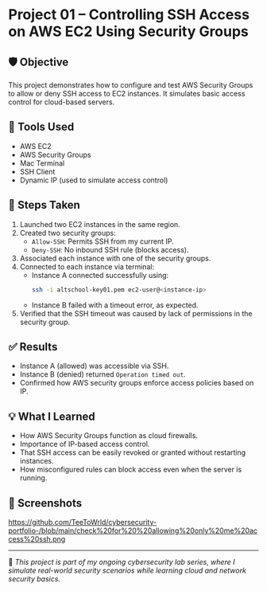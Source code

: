 # Project 01 – Controlling SSH Access on AWS EC2 Using Security Groups

## 🛡️ Objective
This project demonstrates how to configure and test AWS Security Groups to allow or deny SSH access to EC2 instances. It simulates basic access control for cloud-based servers.

## 🧰 Tools Used
- AWS EC2
- AWS Security Groups
- Mac Terminal
- SSH Client
- Dynamic IP (used to simulate access control)

## 📝 Steps Taken
1. Launched two EC2 instances in the same region.
2. Created two security groups:
   - `Allow-SSH`: Permits SSH from my current IP.
   - `Deny-SSH`: No inbound SSH rule (blocks access).
3. Associated each instance with one of the security groups.
4. Connected to each instance via terminal:
   - Instance A connected successfully using:
     ```bash
     ssh -i altschool-key01.pem ec2-user@<instance-ip>
     ```
   - Instance B failed with a timeout error, as expected.
5. Verified that the SSH timeout was caused by lack of permissions in the security group.

## ✅ Results
- Instance A (allowed) was accessible via SSH.
- Instance B (denied) returned `Operation timed out`.
- Confirmed how AWS security groups enforce access policies based on IP.

## 💡 What I Learned
- How AWS Security Groups function as cloud firewalls.
- Importance of IP-based access control.
- That SSH access can be easily revoked or granted without restarting instances.
- How misconfigured rules can block access even when the server is running.

## 📸 Screenshots
https://github.com/TeeToWrld/cybersecurity-portfolio-/blob/main/check%20for%20%20allowing%20only%20me%20access%20ssh.png

---

🧠 *This project is part of my ongoing cybersecurity lab series, where I simulate real-world security scenarios while learning cloud and network security basics.*
